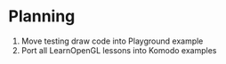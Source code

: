 # Planning

1. Move testing draw code into Playground example
1. Port all LearnOpenGL lessons into Komodo examples
